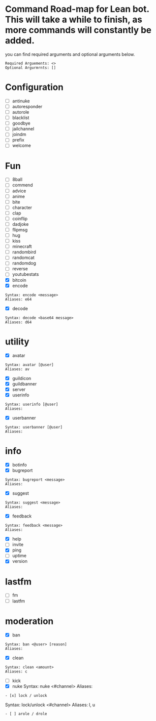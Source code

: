 # Command Road-map for Lean bot. This will take a while to finish, as more commands will constantly be added.
you can find required arguments and optional arguments below. 

```
Required Arguements: <>
Optional Argurmrnts: []
```

# Configuration
- [ ] antinuke
- [ ] autoresponder
- [ ] autorole
- [ ] blacklist
- [ ] goodbye
- [ ] jailchannel
- [ ] joindm
- [ ] prefix
- [ ] welcome

# Fun
- [ ] 8ball
- [ ] commend
- [ ] advice
- [ ] anime
- [ ] bite
- [ ] character
- [ ] clap
- [ ] coinflip
- [ ] dadjoke
- [ ] flipmsg
- [ ] hug
- [ ] kiss
- [ ] minecraft
- [ ] randombird
- [ ] randomcat
- [ ] randomdog
- [ ] reverse
- [ ] youtubestats
- [x] bitcoin
- [x] encode
```
Syntax: encode <message>
Aliases: e64
```
- [x] decode
```
Syntax: decode <base64 message>
Aliases: d64
```

# utility
- [x] avatar
```
Syntax: avatar [@user]
Aliases: av
```
- [x] guildicon
- [x] guildbanner
- [x] server
- [x] userinfo
```
Syntax: userinfo [@user]
Aliases: 
```
- [x] userbanner
```
Syntax: userbanner [@user]
Aliases:
```

# info
- [x] botinfo
- [x] bugreport
```
Syntax: bugreport <message>
Aliases: 
```
- [x] suggest
```
Syntax: suggest <message>
Aliases:
```
- [x] feedback
```
Syntax: feedback <message>
Aliases:
```
- [x] help
- [ ] invite
- [x] ping
- [ ] uptime
- [x] version

# lastfm
- [ ] fm
- [ ] lastfm

# moderation
- [x] ban
```
Syntax: ban <@user> [reason]
Aliases:
```
- [x] clean
```
Syntax: clean <amount>
Aliases: c
```
- [ ] kick
- [x] nuke
Syntax: nuke <#channel>
Aliases: 
```
- [x] lock / unlock
```
Syntax: lock/unlock <#channel>
Aliases: l, u
```
- [ ] arole / drole
